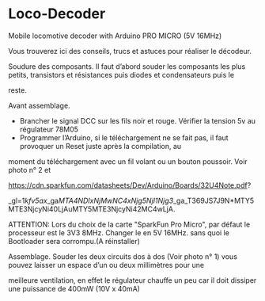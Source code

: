 # Loco-Decoder
Mobile locomotive decoder  with Arduino PRO MICRO (5V 16MHz)

Vous trouverez ici des conseils, trucs et astuces pour réaliser le décodeur.

Soudure des composants.
Il faut d’abord souder les composants les plus petits, transistors et résistances puis diodes et condensateurs puis le 

reste.

Avant assemblage.
- Brancher le signal DCC sur les fils noir et rouge. Vérifier la tension 5v au régulateur 78M05
- Programmer l’Arduino, si le téléchargement ne se fait pas, il faut provoquer un Reset juste après la compilation, au 

moment du téléchargement avec un fil volant ou un bouton poussoir. Voir photo n° 2 et 

https://cdn.sparkfun.com/datasheets/Dev/Arduino/Boards/32U4Note.pdf?

_gl=1*kfv5ax*_ga*MTA4NDIxNjMwNC4xNjg5NjI1Njg3*_ga_T369JS7J9N*MTY5MTE3NjcyNi40LjAuMTY5MTE3NjcyNi42MC4wLjA.

ATTENTION: Lors du choix de la carte "SparkFun Pro Micro", par défaut le processeur est le 3V3 8MHz. Changer le en 5V 16MHz.
sans quoi le Bootloader sera corrompu.(A réinstaller)


Assemblage.
Souder les deux circuits dos à dos (Voir photo n° 1) vous pouvez laisser un espace d’un ou deux millimètres pour une 

meilleure ventilation, en effet le régulateur chauffe un peu car il doit dissiper une puissance de 400mW (10V x 40mA)



